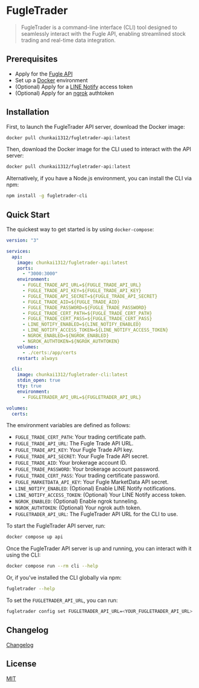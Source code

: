# FugleTrader

> FugleTrader is a command-line interface (CLI) tool designed to seamlessly interact with the Fugle API, enabling streamlined stock trading and real-time data integration.

## Prerequisites

- Apply for the [Fugle API](https://developer.fugle.tw/)
- Set up a [Docker](https://www.docker.com/) environment
- (Optional) Apply for a [LINE Notify](https://notify-bot.line.me/) access token
- (Optional) Apply for an [ngrok](https://ngrok.com/) authtoken

## Installation

First, to launch the FugleTrader API server, download the Docker image:

```bash
docker pull chunkai1312/fugletrader-api:latest
```

Then, download the Docker image for the CLI used to interact with the API server:

```bash
docker pull chunkai1312/fugletrader-api:latest
```

Alternatively, if you have a Node.js environment, you can install the CLI via npm:

```bash
npm install -g fugletrader-cli
```

## Quick Start

The quickest way to get started is by using `docker-compose`:

```yml
version: "3"

services:
  api:
    image: chunkai1312/fugletrader-api:latest
    ports:
      - "3000:3000"
    environment:
      - FUGLE_TRADE_API_URL=${FUGLE_TRADE_API_URL}
      - FUGLE_TRADE_API_KEY=${FUGLE_TRADE_API_KEY}
      - FUGLE_TRADE_API_SECRET=${FUGLE_TRADE_API_SECRET}
      - FUGLE_TRADE_AID=${FUGLE_TRADE_AID}
      - FUGLE_TRADE_PASSWORD=${FUGLE_TRADE_PASSWORD}
      - FUGLE_TRADE_CERT_PATH=${FUGLE_TRADE_CERT_PATH}
      - FUGLE_TRADE_CERT_PASS=${FUGLE_TRADE_CERT_PASS}
      - LINE_NOTIFY_ENABLED=${LINE_NOTIFY_ENABLED}
      - LINE_NOTIFY_ACCESS_TOKEN=${LINE_NOTIFY_ACCESS_TOKEN}
      - NGROK_ENABLED=${NGROK_ENABLED}
      - NGROK_AUTHTOKEN=${NGROK_AUTHTOKEN}
    volumes:
      - ./certs:/app/certs
    restart: always

  cli:
    image: chunkai1312/fugletrader-cli:latest
    stdin_open: true
    tty: true
    environment:
      - FUGLETRADER_API_URL=${FUGLETRADER_API_URL}

volumes:
  certs:
```

The environment variables are defined as follows:

- `FUGLE_TRADE_CERT_PATH`: Your trading certificate path.
- `FUGLE_TRADE_API_URL`: The Fugle Trade API URL.
- `FUGLE_TRADE_API_KEY`: Your Fugle Trade API key.
- `FUGLE_TRADE_API_SECRET`: Your Fugle Trade API secret.
- `FUGLE_TRADE_AID`: Your brokerage account ID.
- `FUGLE_TRADE_PASSWORD`: Your brokerage account password.
- `FUGLE_TRADE_CERT_PASS`: Your trading certificate password.
- `FUGLE_MARKETDATA_API_KEY`: Your Fugle MarketData API secret.
- `LINE_NOTIFY_ENABLED`: (Optional) Enable LINE Notify notifications.
- `LINE_NOTIFY_ACCESS_TOKEN`: (Optional) Your LINE Notify access token.
- `NGROK_ENABLED`: (Optional) Enable ngrok tunneling.
- `NGROK_AUTHTOKEN`: (Optional) Your ngrok auth token.
- `FUGLETRADER_API_URL`: The FugleTrader API URL for the CLI to use.

To start the FugleTrader API server, run:

```bash
docker compose up api
```

Once the FugleTrader API server is up and running, you can interact with it using the CLI:

```bash
docker compose run --rm cli --help
```

Or, if you’ve installed the CLI globally via npm:

```bash
fugletrader --help
```

To set the `FUGLETRADER_API_URL`, you can run:

```bash
fugletrader config set FUGLETRADER_API_URL=<YOUR_FUGLETRADER_API_URL>
```

## Changelog

[Changelog](./CHANGELOG.md)

## License

[MIT](LICENSE)
